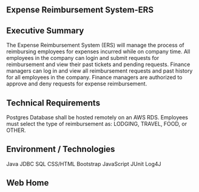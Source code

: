 ## Expense Reimbursement System-ERS


## Executive Summary
The Expense Reimbursement System (ERS) will manage the process of reimbursing employees for expenses incurred while on company time. All employees in the company can login and submit requests for reimbursement and view their past tickets and pending requests. Finance managers can log in and view all reimbursement requests and past history for all employees in the company. Finance managers are authorized to approve and deny requests for expense reimbursement.

## Technical Requirements
Postgres Database shall be hosted remotely on an AWS RDS.
Employees must select the type of reimbursement as: LODGING, TRAVEL, FOOD, or OTHER.


## Environment / Technologies 


Java JDBC SQL CSS/HTML Bootstrap JavaScript JUnit Log4J

## Web Home




